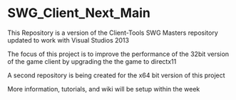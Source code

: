 # SWG_Client_Next_Main
This Repository is a version of the Client-Tools SWG Masters repository updated to work with Visual Studios 2013

The focus of this project is to improve the performance of the 32bit version of the game client by upgrading the the game to directx11

A second repository is being created for the x64 bit version of this project 

More information, tutorials, and wiki will be setup within the week

